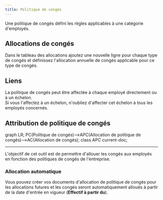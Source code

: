 ```yaml
---
title: Politique de congés
---
```


Une politique de congés défini les règles applicables à une catégorie d'employés.

## Allocations de congés

Dans le tableau des allocations ajoutez une nouvelle ligne pour chaque type de congés et définissez l'allocation annuelle de congés applicable pour ce type de congés.  

## Liens

La politique de congés peut être affectée à chaque employé directement ou à un échelon.  
Si vous l'affectez à un échelon, n'oubliez d'affecter cet échelon à tous les employés concernés.  

## Attribution de politique de congés

<mermaid>
graph LR;
    PC(Politique de congés)-->APC(Allocation de politique de congés)-->AC(Allocation de congés);
		class APC current-doc;
</mermaid>


---

L'objectif de cet outil est de permettre d'allouer les congés aux employés en fonction des politiques de congés de l'entreprise.

### Allocation automatique

Vous pouvez créer vos documents d'allocation de politique de congés pour les allocations futures et les congés seront automatiquement alloués à partir de la date d'entrée en vigueur (**Effectif à partir du**).